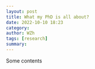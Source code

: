 ```yaml
---
layout: post
title: What my PhD is all about?
date: 2022-10-10 18:23
category: 
author: WZh
tags: [research]
summary: 
---
```

Some contents
